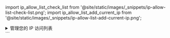 
import ip_allow_list_check_list from '@site/static/images/_snippets/ip-allow-list-check-list.png';
import ip_allow_list_add_current_ip from '@site/static/images/_snippets/ip-allow-list-add-current-ip.png';

<details>
    <summary>管理您的 IP 访问列表</summary>

从您的 ClickHouse Cloud 服务列表中选择您要使用的服务，并切换到 **设置**。 如果 IP 访问列表中不包含需要连接到您的 ClickHouse Cloud 服务的远程系统的 IP 地址或范围，您可以通过 **添加 IP** 来解决问题：

<img src={ip_allow_list_check_list} class="image" alt="检查服务是否允许流量" />

添加需要连接到您的 ClickHouse Cloud 服务的单个 IP 地址或地址范围。根据需要修改表单，然后 **保存**。

<img src={ip_allow_list_add_current_ip} class="image" alt="添加您当前的 IP 地址" />

</details>
```
